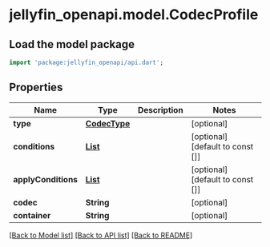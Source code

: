 # jellyfin_openapi.model.CodecProfile

## Load the model package
```dart
import 'package:jellyfin_openapi/api.dart';
```

## Properties
Name | Type | Description | Notes
------------ | ------------- | ------------- | -------------
**type** | [**CodecType**](CodecType.md) |  | [optional] 
**conditions** | [**List<ProfileCondition>**](ProfileCondition.md) |  | [optional] [default to const []]
**applyConditions** | [**List<ProfileCondition>**](ProfileCondition.md) |  | [optional] [default to const []]
**codec** | **String** |  | [optional] 
**container** | **String** |  | [optional] 

[[Back to Model list]](../README.md#documentation-for-models) [[Back to API list]](../README.md#documentation-for-api-endpoints) [[Back to README]](../README.md)



